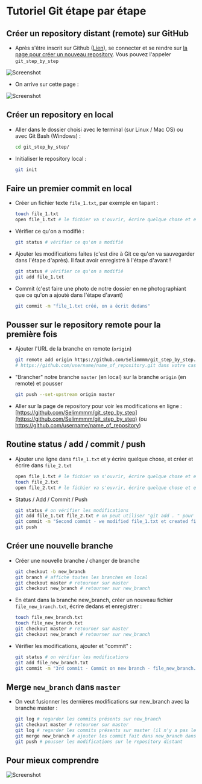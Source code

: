 
# Tutoriel Git étape par étape

## Créer un repository distant (remote) sur GitHub

- Après s'être inscrit sur Github ([Lien](https://github.com/join?source=login)), se connecter et se rendre sur [la page pour créer un nouveau repository](https://github.com/new). Vous pouvez l'appeler `git_step_by_step`

![Screenshot](images/create_repo_github.png)

- On arrive sur cette page :

![Screenshot](images/repo_created.png)


## Créer un repository en local

- Aller dans le dossier choisi avec le terminal (sur Linux / Mac OS) ou avec Git Bash (Windows) :

	```bash
	cd git_step_by_step/ 
	```

- Initialiser le repository local : 

	```bash
	git init
	```


## Faire un premier commit en local

- Créer un fichier texte `file_1.txt`, par exemple en tapant :

	```bash
	touch file_1.txt
	open file_1.txt # le fichier va s'ouvrir, écrire quelque chose et enregistrer
	```


- Vérifier ce qu'on a modifié :

	```bash
	git status # vérifier ce qu'on a modifié
	```

- Ajouter les modifications faites (c'est dire à Git ce qu'on va sauvegarder dans l'étape d'après). Il faut avoir enregistré à l'étape d'avant ! 

	```bash
	git status # vérifier ce qu'on a modifié
	git add file_1.txt 
	```

- Commit (c'est faire une photo de notre dossier en ne photographiant que ce qu'on a ajouté dans l'étape d'avant)

	```bash
	git commit -m "file_1.txt créé, on a écrit dedans"
	```


## Pousser sur le repository remote pour la première fois

- Ajouter l'URL de la branche en remote (`origin`)

	```bash
	git remote add origin https://github.com/Selimmmm/git_step_by_step.git
	# https://github.com/username/name_of_repository.git dans votre cas
	```


- "Brancher" notre branche `master` (en local) sur la branche `origin` (en remote) et pousser


	```bash
	git push --set-upstream origin master
	```


- Aller sur la page de repository pour voir les modifications en ligne : [https://github.com/Selimmmm/git_step_by_step](https://github.com/Selimmmm/git_step_by_step) (ou https://github.com/username/name_of_repository)



## Routine status / add / commit / push

- Ajouter une ligne dans `file_1.txt` et y écrire quelque chose, et créer et écrire dans `file_2.txt`

	```bash
	open file_1.txt # le fichier va s'ouvrir, écrire quelque chose et enregistrer
	touch file_2.txt
	open file_2.txt # le fichier va s'ouvrir, écrire quelque chose et enregistrer
	```

- Status / Add / Commit / Push

	```bash
	git status # on vérifier les modifications
	git add file_1.txt file_2.txt # on peut utiliser "git add . " pour ajouter toutes les modifications
	git commit -m "Second commit - we modified file_1.txt et created file_2.txt"
	git push
	```


## Créer une nouvelle branche

- Créer une nouvelle branche / changer de branche
	```bash
	git checkout -b new_branch
	git branch # affiche toutes les branches en local
	git checkout master # retourner sur master
	git checkout new_branch # retourner sur new_branch
	```


- En étant dans la branche new_branch, créer un nouveau fichier `file_new_branch.txt`, écrire dedans et enregistrer :

	```bash
	touch file_new_branch.txt
	touch file_new_branch.txt
	git checkout master # retourner sur master
	git checkout new_branch # retourner sur new_branch
	```


- Vérifier les modifications, ajouter et "commit" :

	```bash
	git status # on vérifier les modifications
	git add file_new_branch.txt 
	git commit -m "3rd commit - Commit on new branch - file_new_branch.txt created"
	```



## Merge `new_branch` dans `master`

- On veut fusionner les dernières modifications sur new_branch avec la branche master :

	```bash
	git log # regarder les commits présents sur new_branch
	git checkout master # retourner sur master
	git log # regarder les commits présents sur master (il n'y a pas le dernier qui est sur new_branch)
	git merge new_branch # ajouter les commit fait dans new_branch dans master
	git push # pousser les modifications sur le repository distant
	```


## Pour mieux comprendre

![Screenshot](images/nice_info.png)

